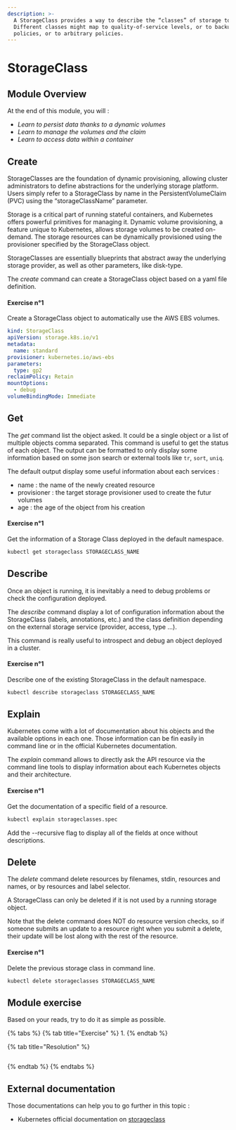 ```yaml
---
description: >-
  A StorageClass provides a way to describe the “classes” of storage to offer.
  Different classes might map to quality-of-service levels, or to backup
  policies, or to arbitrary policies.
---
```


# StorageClass

## Module Overview

At the end of this module, you will :

* _Learn to persist data thanks to a dynamic volumes_
* _Learn to manage the volumes and the claim_
* _Learn to access data within a container_

## Create

StorageClasses are the foundation of dynamic provisioning, allowing cluster administrators to define abstractions for the underlying storage platform. Users simply refer to a StorageClass by name in the PersistentVolumeClaim \(PVC\) using the “storageClassName” parameter.

Storage is a critical part of running stateful containers, and Kubernetes offers powerful primitives for managing it. Dynamic volume provisioning, a feature unique to Kubernetes, allows storage volumes to be created on-demand. The storage resources can be dynamically provisioned using the provisioner specified by the StorageClass object. 

StorageClasses are essentially blueprints that abstract away the underlying storage provider, as well as other parameters, like disk-type.

The _create_ command can create a StorageClass object based on a yaml file definition.

#### Exercise n°1

Create a StorageClass object to automatically use the AWS EBS volumes.

```yaml
kind: StorageClass
apiVersion: storage.k8s.io/v1
metadata:
  name: standard
provisioner: kubernetes.io/aws-ebs
parameters:
  type: gp2
reclaimPolicy: Retain
mountOptions:
  - debug
volumeBindingMode: Immediate
```

## Get

The _get_ command list the object asked. It could be a single object or a list of multiple objects comma separated. This command is useful to get the status of each object. The output can be formatted to only display some information based on some json search or external tools like `tr`, `sort`, `uniq`.

The default output display some useful information about each services :

* name : the name of the newly created resource
* provisioner : the target storage provisioner used to create the futur volumes
* age : the age of the object from his creation

#### Exercise n°1

Get the information of a Storage Class deployed in the default namespace.

```bash
kubectl get storageclass STORAGECLASS_NAME
```

## Describe

Once an object is running, it is inevitably a need to debug problems or check the configuration deployed.

The _describe_ command display a lot of configuration information about the StorageClass \(labels, annotations, etc.\) and the class definition depending on the external storage service \(provider, access, type ...\).

This command is really useful to introspect and debug an object deployed in a cluster.

#### Exercise n°1

Describe one of the existing StorageClass in the default namespace.

```bash
kubectl describe storageclass STORAGECLASS_NAME
```

## Explain

Kubernetes come with a lot of documentation about his objects and the available options in each one. Those information can be fin easily in command line or in the official Kubernetes documentation.

The _explain_ command allows to directly ask the API resource via the command line tools to display information about each Kubernetes objects and their architecture.

#### Exercise n°1

Get the documentation of a specific field of a resource.

```bash
kubectl explain storageclasses.spec
```

Add the --recursive flag to display all of the fields at once without descriptions.

## Delete

The _delete_ command delete resources by filenames, stdin, resources and names, or by resources and label selector.

A StorageClass can only be deleted if it is not used by a running storage object.

Note that the delete command does NOT do resource version checks, so if someone submits an update to a resource right when you submit a delete, their update will be lost along with the rest of the resource.

#### Exercise n°1

Delete the previous storage class in command line.

```bash
kubectl delete storageclasses STORAGECLASS_NAME
```

## Module exercise

Based on your reads, try to do it as simple as possible.

{% tabs %}
{% tab title="Exercise" %}
1.
{% endtab %}

{% tab title="Resolution" %}
```bash

```
{% endtab %}
{% endtabs %}

## External documentation

Those documentations can help you to go further in this topic :

* Kubernetes official documentation on [storageclass](https://kubernetes.io/docs/concepts/storage/storage-classes/)

